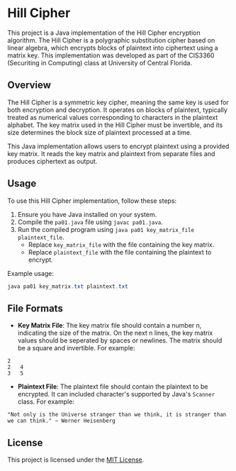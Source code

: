 # Hill Cipher

This project is a Java implementation of the Hill Cipher encryption algorithm. The Hill Cipher is a polygraphic substitution cipher based on linear algebra, which encrypts blocks of plaintext into ciphertext using a matrix key. This implementation was developed as part of the CIS3360 (Securiting in Computing) class at University of Central Florida.

## Overview

The Hill Cipher is a symmetric key cipher, meaning the same key is used for both encryption and decryption. It operates on blocks of plaintext, typically treated as numerical values corresponding to characters in the plaintext alphabet. The key matrix used in the Hill Cipher must be invertible, and its size determines the block size of plaintext processed at a time.

This Java implementation allows users to encrypt plaintext using a provided key matrix. It reads the key matrix and plaintext from separate files and produces ciphertext as output.

## Usage

To use this Hill Cipher implementation, follow these steps:

1. Ensure you have Java installed on your system.
2. Compile the `pa01.java` file using `javac pa01.java`.
3. Run the compiled program using `java pa01 key_matrix_file plaintext_file`.
   - Replace `key_matrix_file` with the file containing the key matrix.
   - Replace `plaintext_file` with the file containing the plaintext to encrypt.

Example usage:
```java
java pa01 key_matrix.txt plaintext.txt
```

## File Formats

- __Key Matrix File__: The key matrix file should contain a number n, indicating the size of the matrix. On the next n lines, the key matrix values should be seperated by spaces or newlines. The matrix should be a square and invertible. For example:
```plaintext
2
2	4
3	5
```

- __Plaintext File__: The plaintext file should contain the plaintext to be encrypted. It can included character's supported by Java's `Scanner` class. For example:
```plaintext
"Not only is the Universe stranger than we think, it is stranger than we can think." ~ Werner Heisenberg
```

## License

This project is licensed under the [MIT License](LICENSE).
